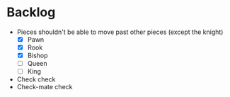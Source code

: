 # Backlog
- Pieces shouldn't be able to move past other pieces (except the knight)
    - [x] Pawn
    - [x] Rook
    - [x] Bishop
    - [ ] Queen
    - [ ] King
- Check check
- Check-mate check